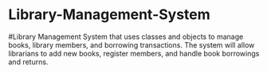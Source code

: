 # Library-Management-System
#Library Management System that uses classes and objects to manage books, library members, and borrowing transactions. The system will allow librarians to add new books, register members, and handle book borrowings and returns.

